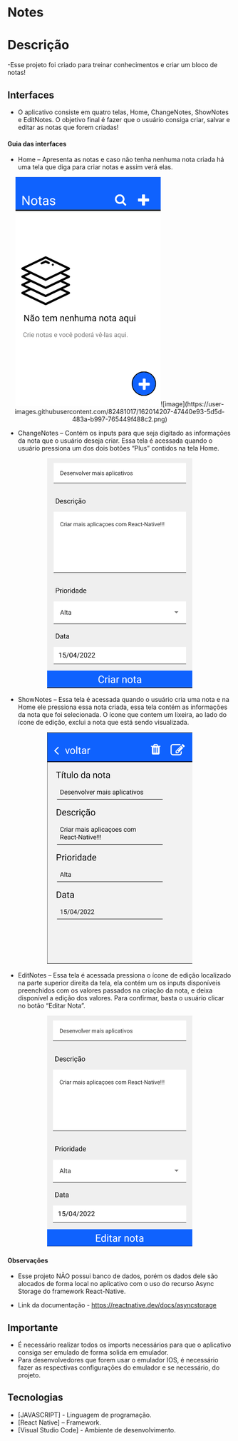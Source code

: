 # Notes

# Descrição
-Esse projeto foi criado para treinar conhecimentos e criar um bloco de notas!

## Interfaces 

- O aplicativo consiste em quatro telas, Home, ChangeNotes,  ShowNotes e EditNotes. O objetivo final é fazer que o usuário consiga criar, salvar e editar as notas que forem criadas!

#### Guia das interfaces

- Home – Apresenta as notas e caso não tenha nenhuma nota criada há uma tela que diga para criar notas e assim verá elas.

<div align="center">
<img width="326" alt="Tela_Home" src="https://github.com/Lucas-Cussulini/My-Notes/blob/Main/Prints_Readme/Home.png">![image](https://user-images.githubusercontent.com/82481017/162014207-47440e93-5d5d-483a-b997-765449f488c2.png)
</div>

- ChangeNotes – Contém os inputs para que seja digitado as informações da nota que o usuário deseja criar. Essa tela é acessada quando o usuário pressiona um dos dois botões “Plus” contidos na tela Home.

<div align="center">
<img width="326" alt="Tela_ChangeNotes" src="https://github.com/Lucas-Cussulini/My-Notes/blob/Main/Prints_Readme/ChangeNotes.png">
</div>

- ShowNotes – Essa tela é acessada quando o usuário cria uma nota e na Home ele pressiona essa nota criada, essa tela contém as informações da nota que foi selecionada. O ícone que contem um lixeira, ao lado do ícone de edição, exclui a nota que está sendo visualizada.

<div align="center">
<img width="326" alt="Tela_ShowNotes " src="https://github.com/Lucas-Cussulini/My-Notes/blob/Main/Prints_Readme/ShowNotes.png">
</div>

- EditNotes – Essa tela é acessada pressiona o ícone de edição localizado na parte superior direita da tela, ela contém um os inputs disponíveis preenchidos com os valores passados na criação da nota, e deixa disponível a edição dos valores. Para confirmar, basta o usuário clicar no botão “Editar Nota”.

<div align="center">
<img width="326" alt="Tela_EditNotes " src="https://github.com/Lucas-Cussulini/My-Notes/blob/Main/Prints_Readme/EditNotes.png">
</div>



#### Observações
- Esse projeto NÃO possui banco de dados, porém os dados dele são alocados de forma local no aplicativo com o uso do recurso Async Storage do framework React-Native.

- Link da documentação - https://reactnative.dev/docs/asyncstorage 


## Importante
- É necessário realizar todos os imports necessários para que o aplicativo consiga ser emulado de forma solida em emulador.
- Para desenvolvedores que forem usar o emulador IOS, é necessário fazer as respectivas configurações do emulador e se necessário, do projeto.

## Tecnologias
- [JAVASCRIPT] - Linguagem de programação. 
- [React Native] – Framework.
- [Visual Studio Code] - Ambiente de desenvolvimento.
